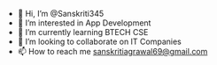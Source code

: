 - 👋 Hi, I’m @Sanskriti345
- 👀 I’m interested in App Development
- 🌱 I’m currently learning BTECH CSE 
- 💞️ I’m looking to collaborate on IT Companies
- 📫 How to reach me sanskritiagrawal69@gmail.com

<!---
Sanskriti345/Sanskriti345 is a ✨ special ✨ repository because its `README.md` (this file) appears on your GitHub profile.
You can click the Preview link to take a look at your changes.
--->
